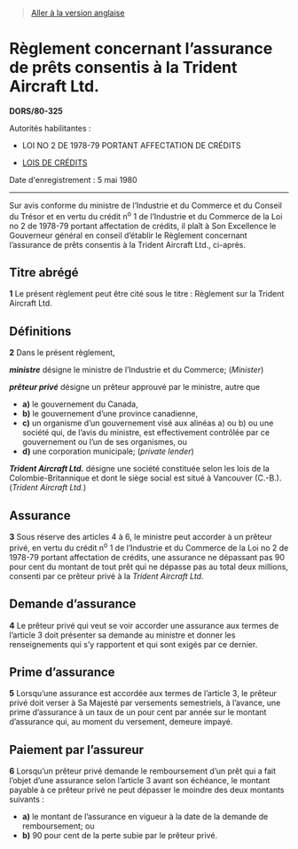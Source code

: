 > [Aller à la version anglaise](/en/Regulations/Statutory%20Orders%20and%20Regulations/80/325.md)

# Règlement concernant l’assurance de prêts consentis à la Trident Aircraft Ltd.

**DORS/80-325**

Autorités habilitantes : 
- LOI NO 2 DE 1978-79 PORTANT AFFECTATION DE CRÉDITS

- [LOIS DE CRÉDITS](/fr/Lois/Lois%20révisées%20du%20Canada/Z/Z-01.md)

Date d'enregistrement : 5 mai 1980

----------

Sur avis conforme du ministre de l’Industrie et du Commerce et du Conseil du Trésor et en vertu du crédit n<sup>o</sup> 1 de l’Industrie et du Commerce de la Loi no 2 de 1978-79 portant affectation de crédits, il plaît à Son Excellence le Gouverneur général en conseil d’établir le Règlement concernant l’assurance de prêts consentis à la Trident Aircraft Ltd., ci-après.




## Titre abrégé


**1** Le présent règlement peut être cité sous le titre : Règlement sur la Trident Aircraft Ltd.




## Définitions


**2** Dans le présent règlement,

***ministre*** désigne le ministre de l’Industrie et du Commerce; (*Minister*)

***prêteur privé*** désigne un prêteur approuvé par le ministre, autre que
- **a)** le gouvernement du Canada,
- **b)** le gouvernement d’une province canadienne,
- **c)** un organisme d’un gouvernement visé aux alinéas a) ou b) ou une société qui, de l’avis du ministre, est effectivement contrôlée par ce gouvernement ou l’un de ses organismes, ou
- **d)** une corporation municipale; (*private lender*)

***Trident Aircraft Ltd.*** désigne une société constituée selon les lois de la Colombie-Britannique et dont le siège social est situé à Vancouver (C.-B.). (*Trident Aircraft Ltd.*)




## Assurance


**3** Sous réserve des articles 4 à 6, le ministre peut accorder à un prêteur privé, en vertu du crédit n<sup>o</sup> 1 de l’Industrie et du Commerce de la Loi no 2 de 1978-79 portant affectation de crédits, une assurance ne dépassant pas 90 pour cent du montant de tout prêt qui ne dépasse pas au total deux millions, consenti par ce prêteur privé à la *Trident Aircraft Ltd.*




## Demande d’assurance


**4** Le prêteur privé qui veut se voir accorder une assurance aux termes de l’article 3 doit présenter sa demande au ministre et donner les renseignements qui s’y rapportent et qui sont exigés par ce dernier.




## Prime d’assurance


**5** Lorsqu’une assurance est accordée aux termes de l’article 3, le prêteur privé doit verser à Sa Majesté par versements semestriels, à l’avance, une prime d’assurance à un taux de un pour cent par année sur le montant d’assurance qui, au moment du versement, demeure impayé.




## Paiement par l’assureur


**6** Lorsqu’un prêteur privé demande le remboursement d’un prêt qui a fait l’objet d’une assurance selon l’article 3 avant son échéance, le montant payable à ce prêteur privé ne peut dépasser le moindre des deux montants suivants :
- **a)** le montant de l’assurance en vigueur à la date de la demande de remboursement; ou
- **b)** 90 pour cent de la perte subie par le prêteur privé.


